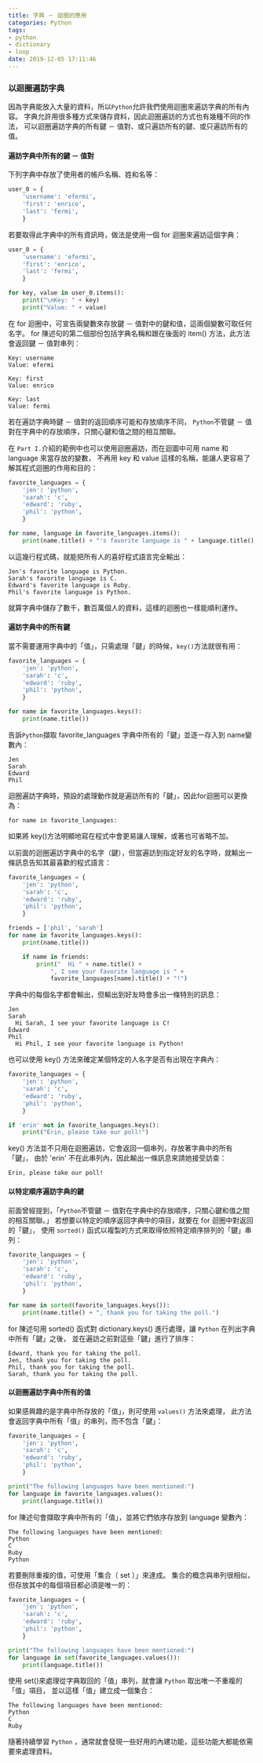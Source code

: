 ```yaml
---
title: 字典 － 迴圈的應用
categories: Python
tags:
- python
- dictionary
- loop
date: 2019-12-05 17:11:46
---
```


### 以迴圈遍訪字典
因為字典能放入大量的資料，所以`Python`允許我們使用迴圈來遍訪字典的所有內容。
字典允許用很多種方式來儲存資料，因此迴圈遍訪的方式也有幾種不同的作法，
可以迴圈遍訪字典的所有鍵 － 值對、或只遍訪所有的鍵、或只遍訪所有的值。

<!-- more -->

#### 遍訪字典中所有的鍵 － 值對
下列字典中存放了使用者的帳戶名稱、姓和名等：
```python
user_0 = {
    'username': 'efermi',
    'first': 'enrico',
    'last': 'fermi',
    }
```
若要取得此字典中的所有資訊時，做法是使用一個 for 迴圈來遍訪這個字典：
```python
user_0 = {
    'username': 'efermi',
    'first': 'enrico',
    'last': 'fermi',
    }

for key, value in user_0.items():
    print("\nKey: " + key)
    print("Value: " + value)
```
在 for 迴圈中，可宣告兩變數來存放鍵 － 值對中的鍵和值，這兩個變數可取任何名字。
for 陳述句的第二個部份包括字典名稱和跟在後面的 item() 方法，此方法會返回鍵 － 值對串列：
```text
Key: username
Value: efermi

Key: first
Value: enrico

Key: last
Value: fermi
```
若在遍訪字典時鍵 － 值對的返回順序可能和存放順序不同，
`Python`不管鍵 － 值對在字典中的存放順序，只關心鍵和值之間的相互關聯。

在 `Part I.`介紹的範例中也可以使用迴圈遍訪，而在迴圖中可用 name 和 language 來當存放的變數，
不再用 key 和 value 這樣的名稱，能讓人更容易了解其程式迴圈的作用和目的：
```python
favorite_languages = {
    'jen': 'python',
    'sarah': 'c',
    'edward': 'ruby',
    'phil': 'python',
    }

for name, language in favorite_languages.items():
    print(name.title() + "'s favorite language is " + language.title() + ".")
```
以這幾行程式碼，就能把所有人的喜好程式語言完全輸出：
```text
Jen's favorite language is Python.
Sarah's favorite language is C.
Edward's favorite language is Ruby.
Phil's favorite language is Python.
```
就算字典中儲存了數千，數百萬個人的資料，這樣的迴圈也一樣能順利運作。

#### 遍訪字典中的所有鍵
當不需要運用字典中的「值」，只需處理「鍵」的時候，`key()`方法就很有用：
```python
favorite_languages = {
    'jen': 'python',
    'sarah': 'c',
    'edward': 'ruby',
    'phil': 'python',
    }

for name in favorite_languages.keys():
    print(name.title())
```
告訴`Python`擷取 favorite_languages 字典中所有的「鍵」並逐一存入到 name變數內：
```text
Jen
Sarah
Edward
Phil
```
迴圈遍訪字典時，預設的處理動作就是遍訪所有的「鍵」，因此for迴圈可以更換為：
```text
for name in favorite_languages:
```
如果將 key()方法明顯地寫在程式中會更易讓人理解，或著也可省略不加。

以前面的迴圈遍訪字典中的名字（鍵），但當遍訪到指定好友的名字時，就輸出一條訊息告知其最喜歡的程式語言：
```python
favorite_languages = {
    'jen': 'python',
    'sarah': 'c',
    'edward': 'ruby',
    'phil': 'python',
    }

friends = ['phil', 'sarah']
for name in favorite_languages.keys():
    print(name.title())

    if name in friends:
        print("  Hi " + name.title() +
            ", I see your favorite language is " +
            favorite_languages[name].title() + "!")
```
字典中的每個名字都會輸出，但輸出到好友時會多出一條特別的訊息：
```text
Jen
Sarah
  Hi Sarah, I see your favorite language is C!
Edward
Phil
  Hi Phil, I see your favorite language is Python!
```
也可以使用 key() 方法來確定某個特定的人名字是否有出現在字典內：
```python
favorite_languages = {
    'jen': 'python',
    'sarah': 'c',
    'edward': 'ruby',
    'phil': 'python',
    }

if 'erin' not in favorite_languages.keys():
    print("Erin, please take our poll!")
```
key() 方法並不只用在迴圈遍訪，它會返回一個串列，存放著字典中的所有「鍵」，
由於 'erin' 不在此串列內，因此輸出一條訊息來請她接受訪查：
```text
Erin, please take our poll!
```

#### 以特定順序遍訪字典的鍵
前面曾經提到，「`Python`不管鍵 － 值對在字典中的存放順序，只關心鍵和值之間的相互關聯。」
若想要以特定的順序返回字典中的項目，就要在 for 迴圈中對返回的「鍵」，
使用 `sorted()` 函式以複製的方式來取得依照特定順序排列的「鍵」串列：
```python
favorite_languages = {
    'jen': 'python',
    'sarah': 'c',
    'edward': 'ruby',
    'phil': 'python',
    }

for name in sorted(favorite_languages.keys()):
    print(name.title() + ", thank you for taking the poll.")
```
for 陳述句用 sorted() 函式對 dictionary.keys() 進行處理，讓 `Python` 在列出字典中所有「鍵」之後，
並在遍訪之前對這些「鍵」進行了排序：
```text
Edward, thank you for taking the poll.
Jen, thank you for taking the poll.
Phil, thank you for taking the poll.
Sarah, thank you for taking the poll.
```

#### 以迴圈遍訪字典中所有的值
如果感興趣的是字典中所存放的「值」，則可使用 `values()` 方法來處理，
此方法會返回字典中所有「值」的串列，而不包含「鍵」：
```python
favorite_languages = {
    'jen': 'python',
    'sarah': 'c',
    'edward': 'ruby',
    'phil': 'python',
    }

print("The following languages have been mentioned:")
for language in favorite_languages.values():
    print(language.title())
```
for 陳述句會擷取字典中所有的「值」，並將它們依序存放到 language 變數內：
```text
The following languages have been mentioned:
Python
C
Ruby
Python
```
若要刪除重複的值，可使用「集合（ set ）」來達成。
集合的概念與串列很相似，但存放其中的每個項目都必須是唯一的：
```python
favorite_languages = {
    'jen': 'python',
    'sarah': 'c',
    'edward': 'ruby',
    'phil': 'python',
    }

print("The following languages have been mentioned:")
for language in set(favorite_languages.values()):
    print(language.title())
```
使用 set()來處理從字典取回的「值」串列，就會讓 `Python` 取出唯一不重複的「值」項目，
並以這樣「值」建立成一個集合：
```text
The following languages have been mentioned:
Python
C
Ruby
```
隨著持續學習 `Python` ，通常就會發現一些好用的內建功能，這些功能大都能依需要來處理資料。
